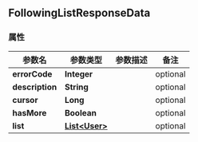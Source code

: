 <a name="FollowingListResponseData"></a>
## FollowingListResponseData
### 属性
参数名 | 参数类型 | 参数描述 | 备注
------------ | ------------- | ------------- | -------------
**errorCode** | **Integer** |  |  optional
**description** | **String** |  |  optional
**cursor** | **Long** |  |  optional
**hasMore** | **Boolean** |  |  optional
**list** | [**List&lt;User&gt;**](#User) |  |  optional





<markdown src="./User.md"/>
